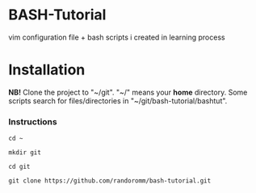# BASH-Tutorial
vim configuration file + bash scripts i created in learning process

# Installation
**NB!** Clone the project to "~/git". "~/" means your **home** directory.
Some scripts search for files/directories in "~/git/bash-tutorial/bashtut".

### Instructions

~~~
cd ~
~~~

~~~
mkdir git
~~~

~~~
cd git
~~~

~~~
git clone https://github.com/randoromm/bash-tutorial.git
~~~

